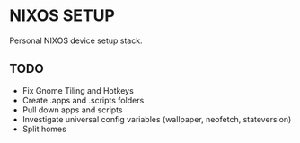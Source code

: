 # NIXOS SETUP

Personal NIXOS device setup stack.

## TODO
- Fix Gnome Tiling and Hotkeys
- Create .apps and .scripts folders
- Pull down apps and scripts
- Investigate universal config variables (wallpaper, neofetch, stateversion)
- Split homes
